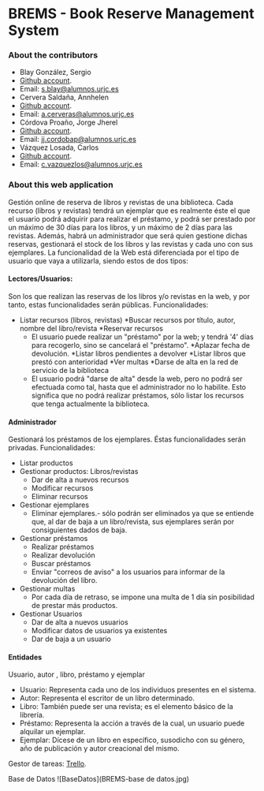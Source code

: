 # BREMS - Book Reserve Management System

### About the contributors

* Blay González, Sergio
 * [Github account](https://github.com/Blay93).
 * Email: s.blay@alumnos.urjc.es
* Cervera Saldaña, Annhelen
 * [Github account](https://github.com/annyCS).
 * Email: a.cerveras@alumnos.urjc.es
* Córdova Proaño, Jorge Jherel
 * [Github account](https://github.com/jherel).
 * Email: jj.cordobap@alumnos.urjc.es
* Vázquez Losada, Carlos
 * [Github account](https://github.com/cvazquezlos).
 * Email: c.vazquezlos@alumnos.urjc.es
 
### About this web application

Gestión online de reserva de libros y revistas de una biblioteca.
Cada recurso (libros y revistas) tendrá un ejemplar que es realmente éste el que el usuario podrá adquirir para realizar el préstamo, y podrá ser prestado por un máximo de 30 días para los libros, y un máximo de 2 días para las revistas.
Además, habrá un administrador que será quien gestione dichas reservas, gestionará el stock de los libros y las revistas y cada uno con sus ejemplares.
La funcionalidad de la Web está diferenciada por el tipo de usuario que vaya a utilizarla, siendo estos de dos tipos:

#### Lectores/Usuarios:
Son los que realizan las reservas de los libros y/o revistas en la web, y por tanto, estas funcionalidades serán públicas.
Funcionalidades:
* Listar recursos (libros, revistas)
*Buscar recursos por título, autor, nombre del libro/revista
*Reservar recursos
    * El usuario puede realizar un  "préstamo" por la web;  y tendrá '4' días para recogerlo, sino se cancelará el "préstamo".
*Aplazar fecha de devolución.
*Listar libros pendientes a devolver
*Listar libros que prestó con anterioridad
*Ver multas
*Darse de alta en la red de servicio de la biblioteca
    * El usuario podrá "darse de alta" desde la web, pero no podrá ser efectuada como tal, hasta que el administrador no lo habilite. Esto significa que no podrá realizar préstamos, sólo listar los recursos que tenga actualmente la biblioteca.

#### Administrador
Gestionará los préstamos de los ejemplares. Éstas funcionalidades serán privadas.
Funcionalidades:
* Listar productos
* Gestionar productos: Libros/revistas
    * Dar de alta a nuevos recursos
    * Modificar recursos
    * Eliminar recursos
* Gestionar ejemplares
    * Eliminar ejemplares.- sólo podrán ser eliminados ya que se entiende que, al dar de baja a un libro/revista, sus ejemplares serán por consiguientes dados de baja.
* Gestionar préstamos
    * Realizar préstamos
    * Realizar devolución
    * Buscar préstamos
    * Enviar "correos de aviso" a los usuarios para informar de la devolución del libro.
* Gestionar multas
    * Por cada día de retraso, se impone una multa de 1 día sin posibilidad de prestar más productos.
* Gestionar Usuarios
    * Dar de alta a nuevos usuarios
    * Modificar datos de usuarios ya existentes
    * Dar de baja a un usuario

#### Entidades
Usuario, autor , libro, préstamo y ejemplar

* Usuario: Representa cada uno de los individuos presentes en el sistema.
* Autor: Representa el escritor de un libro determinado.
* Libro: También puede ser una revista; es el elemento básico de la librería.
* Préstamo: Representa la acción a través de la cual, un usuario puede alquilar un ejemplar.
* Ejemplar: Dícese de un libro en específico, susodicho con su género, año de publicación y autor creacional del mismo.

Gestor de tareas:
[Trello](https://trello.com/b/3hdFhIap/brems).

Base de Datos
![BaseDatos](BREMS-base de datos.jpg)

